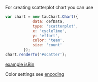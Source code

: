 For creating scatterplot chart you can use
```javascript
var chart = new tauChart.Chart({
            data: defData,
            type: 'scatterplot',
            x: 'cycleTime',
            y: 'effort',
            color: 'team',
            size: 'count'
        });
chart.renderTo('#scatter');
```
[example jsBin](http://jsbin.com/hogoci/7/watch?output)

Color settings see [encoding](../advanced/encoding.md)